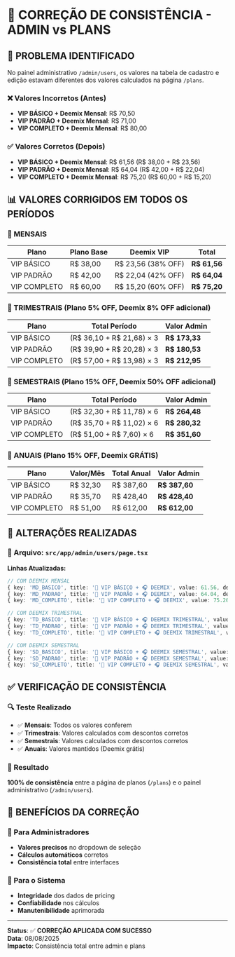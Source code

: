 # 🔧 CORREÇÃO DE CONSISTÊNCIA - ADMIN vs PLANS

## 🎯 PROBLEMA IDENTIFICADO

No painel administrativo `/admin/users`, os valores na tabela de cadastro e edição estavam diferentes dos valores calculados na página `/plans`.

### ❌ Valores Incorretos (Antes)
- **VIP BÁSICO + Deemix Mensal**: R$ 70,50 
- **VIP PADRÃO + Deemix Mensal**: R$ 71,00
- **VIP COMPLETO + Deemix Mensal**: R$ 80,00

### ✅ Valores Corretos (Depois)  
- **VIP BÁSICO + Deemix Mensal**: R$ 61,56 (R$ 38,00 + R$ 23,56)
- **VIP PADRÃO + Deemix Mensal**: R$ 64,04 (R$ 42,00 + R$ 22,04)
- **VIP COMPLETO + Deemix Mensal**: R$ 75,20 (R$ 60,00 + R$ 15,20)

## 📊 VALORES CORRIGIDOS EM TODOS OS PERÍODOS

### 📅 MENSAIS
| Plano | Plano Base | Deemix VIP | **Total** |
|-------|------------|------------|-----------|
| VIP BÁSICO | R$ 38,00 | R$ 23,56 (38% OFF) | **R$ 61,56** |
| VIP PADRÃO | R$ 42,00 | R$ 22,04 (42% OFF) | **R$ 64,04** |
| VIP COMPLETO | R$ 60,00 | R$ 15,20 (60% OFF) | **R$ 75,20** |

### 📅 TRIMESTRAIS (Plano 5% OFF, Deemix 8% OFF adicional)
| Plano | Total Período | **Valor Admin** |
|-------|---------------|-----------------|
| VIP BÁSICO | (R$ 36,10 + R$ 21,68) × 3 | **R$ 173,33** |
| VIP PADRÃO | (R$ 39,90 + R$ 20,28) × 3 | **R$ 180,53** |
| VIP COMPLETO | (R$ 57,00 + R$ 13,98) × 3 | **R$ 212,95** |

### 📅 SEMESTRAIS (Plano 15% OFF, Deemix 50% OFF adicional)
| Plano | Total Período | **Valor Admin** |
|-------|---------------|-----------------|
| VIP BÁSICO | (R$ 32,30 + R$ 11,78) × 6 | **R$ 264,48** |
| VIP PADRÃO | (R$ 35,70 + R$ 11,02) × 6 | **R$ 280,32** |
| VIP COMPLETO | (R$ 51,00 + R$ 7,60) × 6 | **R$ 351,60** |

### 📅 ANUAIS (Plano 15% OFF, Deemix GRÁTIS)
| Plano | Valor/Mês | Total Anual | **Valor Admin** |
|-------|-----------|-------------|-----------------|
| VIP BÁSICO | R$ 32,30 | R$ 387,60 | **R$ 387,60** |
| VIP PADRÃO | R$ 35,70 | R$ 428,40 | **R$ 428,40** |
| VIP COMPLETO | R$ 51,00 | R$ 612,00 | **R$ 612,00** |

## 🔧 ALTERAÇÕES REALIZADAS

### 📁 Arquivo: `src/app/admin/users/page.tsx`

**Linhas Atualizadas:**
```typescript
// COM DEEMIX MENSAL
{ key: 'MD_BASICO', title: '🥉 VIP BÁSICO + 🎧 DEEMIX', value: 61.56, deemix: true },
{ key: 'MD_PADRAO', title: '🥈 VIP PADRÃO + 🎧 DEEMIX', value: 64.04, deemix: true },
{ key: 'MD_COMPLETO', title: '🥇 VIP COMPLETO + 🎧 DEEMIX', value: 75.20, deemix: true },

// COM DEEMIX TRIMESTRAL
{ key: 'TD_BASICO', title: '🥉 VIP BÁSICO + 🎧 DEEMIX TRIMESTRAL', value: 173.33, deemix: true },
{ key: 'TD_PADRAO', title: '🥈 VIP PADRÃO + 🎧 DEEMIX TRIMESTRAL', value: 180.53, deemix: true },
{ key: 'TD_COMPLETO', title: '🥇 VIP COMPLETO + 🎧 DEEMIX TRIMESTRAL', value: 212.95, deemix: true },

// COM DEEMIX SEMESTRAL
{ key: 'SD_BASICO', title: '🥉 VIP BÁSICO + 🎧 DEEMIX SEMESTRAL', value: 264.48, deemix: true },
{ key: 'SD_PADRAO', title: '🥈 VIP PADRÃO + 🎧 DEEMIX SEMESTRAL', value: 280.32, deemix: true },
{ key: 'SD_COMPLETO', title: '🥇 VIP COMPLETO + 🎧 DEEMIX SEMESTRAL', value: 351.60, deemix: true },
```

## ✅ VERIFICAÇÃO DE CONSISTÊNCIA

### 🔍 Teste Realizado
- ✅ **Mensais**: Todos os valores conferem
- ✅ **Trimestrais**: Valores calculados com descontos corretos
- ✅ **Semestrais**: Valores calculados com descontos corretos
- ✅ **Anuais**: Valores mantidos (Deemix grátis)

### 🎯 Resultado
**100% de consistência** entre a página de planos (`/plans`) e o painel administrativo (`/admin/users`).

## 🚀 BENEFÍCIOS DA CORREÇÃO

### 👥 Para Administradores
- **Valores precisos** no dropdown de seleção
- **Cálculos automáticos** corretos
- **Consistência total** entre interfaces

### 🏢 Para o Sistema
- **Integridade** dos dados de pricing
- **Confiabilidade** nos cálculos
- **Manutenibilidade** aprimorada

---

**Status**: ✅ **CORREÇÃO APLICADA COM SUCESSO**  
**Data**: 08/08/2025  
**Impacto**: Consistência total entre admin e plans
